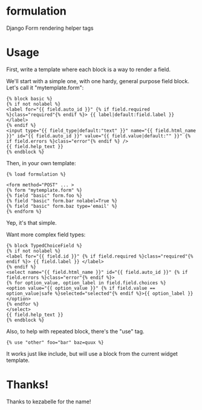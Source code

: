 formulation
===========

Django Form rendering helper tags


Usage
=====

First, write a template where each block is a way to render a field.

We'll start with a simple one, with one hardy, general purpose field block.  Let's call it "mytemplate.form":

    {% block basic %}
    {% if not nolabel %}
    <label for="{{ field.auto_id }}" {% if field.required %}class="required"{% endif %}> {{ label|default:field.label }} </label>
    {% endif %}
    <input type="{{ field_type|default:"text" }}" name="{{ field.html_name }}" id="{{ field.auto_id }}" value="{{ field.value|default:"" }}" {% if field.errors %}class="error"{% endif %} />
    {{ field.help_text }}
    {% endblock %}

Then, in your own template:

    {% load formulation %}

    <form method="POST" ... >
    {% form "mytemplate.form" %}
    {% field "basic" form.foo %}
    {% field "basic" form.bar nolabel=True %}
    {% field "basic" form.baz type='email' %}
    {% endform %}

Yep, it's that simple.

Want more complex field types:

    {% block TypedChoiceField %}
    {% if not nolabel %}
    <label for="{{ field.id }}" {% if field.required %}class="required"{% endif %}> {{ field.label }} </label>
    {% endif %}
    <select name="{{ field.html_name }}" id="{{ field.auto_id }}" {% if field.errors %}class="error"{% endif %}>
    {% for option_value, option_label in field.field.choices %}
    <option value="{{ option_value }}" {% if field.value == option_value|safe %}selected="selected"{% endif %}>{{ option_label }}</option>
    {% endfor %}
    </select>
    {{ field.help_text }}
    {% endblock %}

Also, to help with repeated block, there's the "use" tag.

    {% use "other" foo="bar" baz=quux %}

It works just like include, but will use a block from the current widget template.

Thanks!
=======

Thanks to kezabelle for the name!

